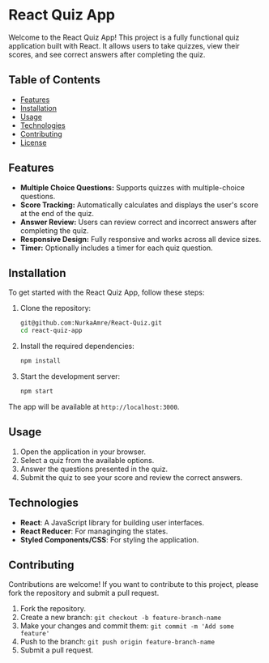 # React Quiz App

Welcome to the React Quiz App! This project is a fully functional quiz application built with React. It allows users to take quizzes, view their scores, and see correct answers after completing the quiz.

## Table of Contents

- [Features](#features)
- [Installation](#installation)
- [Usage](#usage)
- [Technologies](#technologies)
- [Contributing](#contributing)
- [License](#license)

## Features

- **Multiple Choice Questions:** Supports quizzes with multiple-choice questions.
- **Score Tracking:** Automatically calculates and displays the user's score at the end of the quiz.
- **Answer Review:** Users can review correct and incorrect answers after completing the quiz.
- **Responsive Design:** Fully responsive and works across all device sizes.
- **Timer:** Optionally includes a timer for each quiz question.

## Installation

To get started with the React Quiz App, follow these steps:

1. Clone the repository:
    ```bash
   git@github.com:NurkaAmre/React-Quiz.git
    cd react-quiz-app
    ```

2. Install the required dependencies:
    ```bash
    npm install
    ```

3. Start the development server:
    ```bash
    npm start
    ```

The app will be available at `http://localhost:3000`.

## Usage

1. Open the application in your browser.
2. Select a quiz from the available options.
3. Answer the questions presented in the quiz.
4. Submit the quiz to see your score and review the correct answers.

## Technologies

- **React**: A JavaScript library for building user interfaces.
- **React Reducer**: For managinging the states.
- **Styled Components/CSS**: For styling the application.

## Contributing

Contributions are welcome! If you want to contribute to this project, please fork the repository and submit a pull request.

1. Fork the repository.
2. Create a new branch: `git checkout -b feature-branch-name`
3. Make your changes and commit them: `git commit -m 'Add some feature'`
4. Push to the branch: `git push origin feature-branch-name`
5. Submit a pull request.

